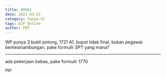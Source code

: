 ```yaml
---
title: 48661
date: 2021-03-31
category: Tanya-SC
tags: DJP Online
author: PNT
---
```


WP punya 3 bukti potong, 1721 A1, bupot tidak final, bukan pegawai berkesinambungan, pake formulir SPT yang mana?

---

ada pekerjaan bebas, pake formulir 1770

`PNT`
